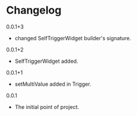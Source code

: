 # Changelog

0.0.1+3

- changed SelfTriggerWidget builder's signature.

0.0.1+2

- SelfTriggerWidget added.

0.0.1+1

- setMultiValue added in Trigger.

0.0.1

- The initial point of project.
